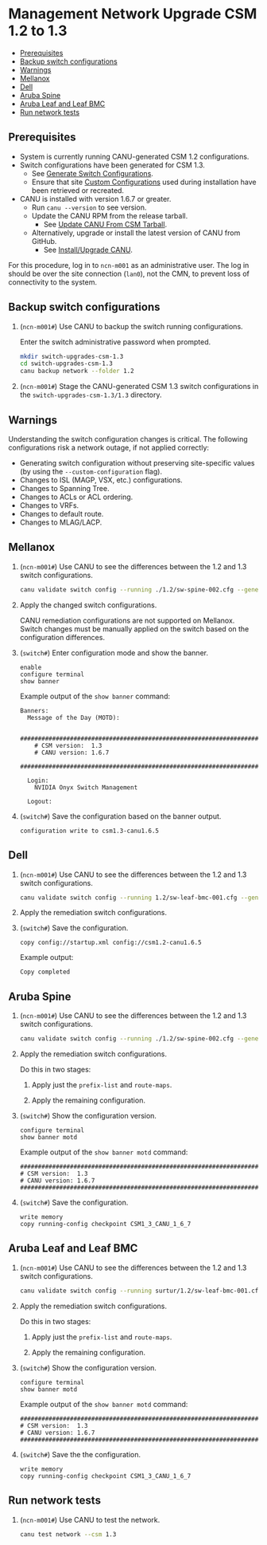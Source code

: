 # Management Network Upgrade CSM 1.2 to 1.3

- [Prerequisites](#prerequisites)
- [Backup switch configurations](#backup-switch-configurations)
- [Warnings](#warnings)
- [Mellanox](#mellanox)
- [Dell](#dell)
- [Aruba Spine](#aruba-spine)
- [Aruba Leaf and Leaf BMC](#aruba-leaf-and-leaf-bmc)
- [Run network tests](#run-network-tests)

## Prerequisites

- System is currently running CANU-generated CSM 1.2 configurations.
- Switch configurations have been generated for CSM 1.3.
  - See [Generate Switch Configurations](generate_switch_configs.md).
  - Ensure that site [Custom Configurations](https://github.com/Cray-HPE/canu/#generate-switch-configs-including-custom-configurations) used during installation have been retrieved or recreated.
- CANU is installed with version 1.6.7 or greater.
  - Run `canu --version` to see version.
  - Update the CANU RPM from the release tarball.
    - See [Update CANU From CSM Tarball](canu/update_canu_from_csm_tarball.md).
  - Alternatively, upgrade or install the latest version of CANU from GitHub.
    - See [Install/Upgrade CANU](canu_install_update.md).

For this procedure, log in to `ncn-m001` as an administrative user. The log in should be over the site connection (`lan0`), not the CMN, to prevent loss of connectivity to the system.

## Backup switch configurations

1. (`ncn-m001#`) Use CANU to backup the switch running configurations.

    Enter the switch administrative password when prompted.

     ```bash
     mkdir switch-upgrades-csm-1.3
     cd switch-upgrades-csm-1.3
     canu backup network --folder 1.2
     ```

1. (`ncn-m001#`) Stage the CANU-generated CSM 1.3 switch configurations in the `switch-upgrades-csm-1.3/1.3` directory.

## Warnings

Understanding the switch configuration changes is critical. The following configurations risk a network outage, if not applied correctly:

- Generating switch configuration without preserving site-specific values (by using the `--custom-configuration` flag).
- Changes to ISL (MAGP, VSX, etc.) configurations.
- Changes to Spanning Tree.
- Changes to ACLs or ACL ordering.
- Changes to VRFs.
- Changes to default route.
- Changes to MLAG/LACP.
  
## Mellanox

1. (`ncn-m001#`) Use CANU to see the differences between the 1.2 and 1.3 switch configurations.

     ```bash
     canu validate switch config --running ./1.2/sw-spine-002.cfg --generated ./1.3/sw-spine-002.cfg --vendor mellanox
     ```

1. Apply the changed switch configurations.

    CANU remediation configurations are not supported on Mellanox. Switch changes must be manually applied on the switch based on the configuration differences.

1. (`switch#`) Enter configuration mode and show the banner.

   ```text
   enable
   configure terminal
   show banner
   ```

   Example output of the `show banner` command:

   ```text
   Banners:
     Message of the Day (MOTD):

       ###############################################################################
       # CSM version:  1.3
       # CANU version: 1.6.7
       ###############################################################################

     Login:
       NVIDIA Onyx Switch Management

     Logout:
   ```

1. (`switch#`) Save the configuration based on the banner output.

   ```text
   configuration write to csm1.3-canu1.6.5
   ```

## Dell

1. (`ncn-m001#`) Use CANU to see the differences between the 1.2 and 1.3 switch configurations.

     ```bash
     canu validate switch config --running 1.2/sw-leaf-bmc-001.cfg --generated 1.3/sw-leaf-bmc-001.cfg --vendor dell --remediation
     ```

1. Apply the remediation switch configurations.

1. (`switch#`) Save the configuration.

   ```text
   copy config://startup.xml config://csm1.2-canu1.6.5
   ```

   Example output:

   ```text
   Copy completed
   ```

## Aruba Spine

1. (`ncn-m001#`) Use CANU to see the differences between the 1.2 and 1.3 switch configurations.

    ```bash
    canu validate switch config --running ./1.2/sw-spine-002.cfg --generated ./1.3/sw-spine-002.cfg --vendor aruba --remediation
    ```

1. Apply the remediation switch configurations.

    Do this in two stages:

    1. Apply just the `prefix-list` and `route-maps`.

    1. Apply the remaining configuration.

1. (`switch#`) Show the configuration version.

   ```text
   configure terminal
   show banner motd
   ```

   Example output of the `show banner motd` command:

   ```text
   ###############################################################################
   # CSM version:  1.3
   # CANU version: 1.6.7
   ###############################################################################
   ```

1. (`switch#`) Save the configuration.

   ```text
   write memory
   copy running-config checkpoint CSM1_3_CANU_1_6_7
   ```

## Aruba Leaf and Leaf BMC

1. (`ncn-m001#`) Use CANU to see the differences between the 1.2 and 1.3 switch configurations.

   ```bash
   canu validate switch config --running surtur/1.2/sw-leaf-bmc-001.cfg --generated surtur/1.3/sw-leaf-bmc-001.cfg --vendor aruba --remediation
   ```

1. Apply the remediation switch configurations.

    Do this in two stages:

    1. Apply just the `prefix-list` and `route-maps`.

    1. Apply the remaining configuration.

1. (`switch#`) Show the configuration version.

   ```text
   configure terminal
   show banner motd
   ```

   Example output of the `show banner motd` command:

   ```text
   ###############################################################################
   # CSM version:  1.3
   # CANU version: 1.6.7
   ###############################################################################
   ```

1. (`switch#`) Save the the configuration.

   ```text
   write memory
   copy running-config checkpoint CSM1_3_CANU_1_6_7
   ```

## Run network tests

1. (`ncn-m001#`) Use CANU to test the network.

   ```bash
   canu test network --csm 1.3
   ```
